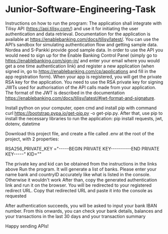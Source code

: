 # Junior-Software-Engineering-Task
Instructions on how to run the program:
The application shall integrate with Tilisy API (https://api.tilisy.com/) and use it for initiating the user
authentication and data retrieval. Documentation for the application is available at
https://enablebanking.com/docs/tilisy/latest/. You can use the API’s sandbox for simulating
authentication flow and getting sample data. Nordea and S-Pankki provide good sample data.
In order to use the API you would need to sign up for the Enable Banking Control Panel (simply go
to https://enablebanking.com/sign-in/ and enter your email where you would get a one time
authentication link) and register a new application (when signed in, go to
https://enablebanking.com/cp/applications and fill in the app registration form). When your app is
registered, you will get the private RSA key for the application. You need to use the RSA private
key for signing JWTs used for authorisation of the API calls made from your application. The format
of the JWT is described in the documentation
https://enablebanking.com/docs/tilisy/latest/#jwt-format-and-signature.

Install python on your computer, open cmd and install pip with command
curl https://bootstrap.pypa.io/get-pip.py -o get-pip.py.
After that, use pip to install the necessary libraries to run the application:
pip install requests, jwt, dotenv, datetime

Download this project file, and create a file called .env at the root of the project, with 2 properties:
<p>RSA256_PRIVATE_KEY ="-----BEGIN PRIVATE KEY-----<private_key>-----END PRIVATE KEY-----"
KID="<application-id>"<p>

The private key and kid can be obtained from the instructions in the links above
Run the program. It will generate a list of banks. 
Please enter your name bank and countryID accurately like what is listed in the console. Otherwise it wouldn't work
After than, copy the generated authentication link and run it on the browser. You will be redirected to your registered redirect URL.
Copy that redirected URL and paste it into the console as requested

After authentication succeeds, you will be asked to input your bank IBAN number. 
From this onwards, you can check your bank details, balances and your transactions in the last 30 days and your transaction summary

Happy sending APIs! 


 
